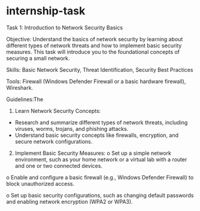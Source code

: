 # internship-task

Task 1: Introduction to Network Security Basics

Objective:
Understand the basics of network security by learning about different types of network threats and
how to implement basic security measures. This task will introduce you to the foundational concepts
of securing a small network.

Skills:
Basic Network Security, Threat Identification, Security Best Practices

Tools:
Firewall (Windows Defender Firewall or a basic hardware firewall), Wireshark.

Guidelines:The

1. Learn Network Security Concepts:
   
- Research and summarize different types of network threats, including viruses, worms,
trojans, and phishing attacks.
- Understand basic security concepts like firewalls, encryption, and secure network
configurations.

2. Implement Basic Security Measures:
o Set up a simple network environment, such as your home network or a virtual lab with a
router and one or two connected devices.

o Enable and configure a basic firewall (e.g., Windows Defender Firewall) to block
unauthorized access.

o Set up basic security configurations, such as changing default passwords and enabling
network encryption (WPA2 or WPA3).
